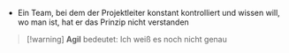 - Ein Team, bei dem der Projektleiter konstant kontrolliert und wissen will, wo man ist, hat er das Prinzip nicht verstanden
> [!warning] **Agil** bedeutet: Ich weiß es noch nicht genau


